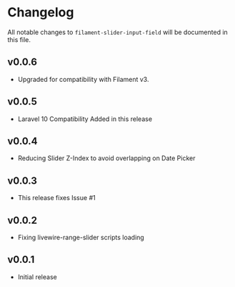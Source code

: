 # Changelog

All notable changes to `filament-slider-input-field` will be documented in this file.

## v0.0.6
- Upgraded for compatibility with Filament v3.

## v0.0.5
- Laravel 10 Compatibility Added in this release

## v0.0.4
- Reducing Slider Z-Index to avoid overlapping on Date Picker

## v0.0.3
- This release fixes Issue #1

## v0.0.2
- Fixing livewire-range-slider scripts loading

## v0.0.1
- Initial release